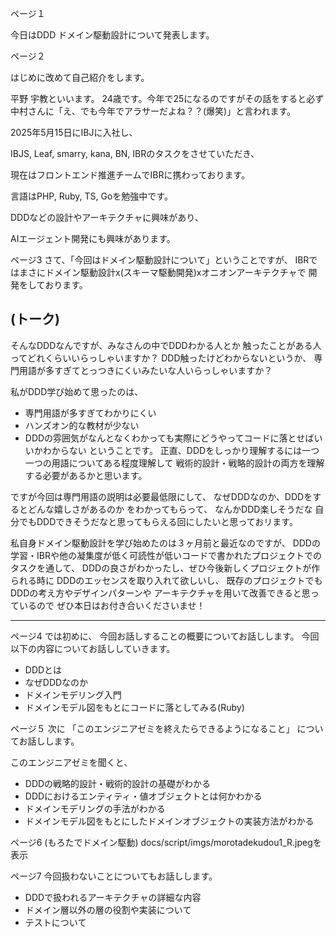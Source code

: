 ページ１

今日はDDD ドメイン駆動設計について発表します。

ページ２

はじめに改めて自己紹介をします。

平野 宇教といいます。
24歳です。今年で25になるのですがその話をすると必ず中村さんに「え、でも今年でアラサーだよね？？(爆笑)」と言われます。

2025年5月15日にIBJに入社し、

IBJS, Leaf, smarry, kana, BN, IBRのタスクをさせていただき、

現在はフロントエンド推進チームでIBRに携わっております。

言語はPHP, Ruby, TS, Goを勉強中です。

DDDなどの設計やアーキテクチャに興味があり、

AIエージェント開発にも興味があります。

ページ3
さて、「今回はドメイン駆動設計について」ということですが、
IBRではまさにドメイン駆動設計x(スキーマ駆動開発)xオニオンアーキテクチャで
開発をしております。

(トーク)
------------------------
そんなDDDなんですが、みなさんの中でDDDわかる人とか
触ったことがある人ってどれくらいいらっしゃいますか？
DDD触ったけどわからないというか、
専門用語が多すぎてとっつきにくいみたいな人いらっしゃいますか？

私がDDD学び始めて思ったのは、
- 専門用語が多すぎてわかりにくい
- ハンズオン的な教材が少ない
- DDDの雰囲気がなんとなくわかっても実際にどうやってコードに落とせばいいかわからない
ということです。
正直、DDDをしっかり理解するには一つ一つの用語についてある程度理解して
戦術的設計・戦略的設計の両方を理解する必要があるかと思います。

ですが今回は専門用語の説明は必要最低限にして、
なぜDDDなのか、DDDをするとどんな嬉しさがあるのか
をわかってもらって、
なんかDDD楽しそうだな
自分でもDDDできそうだなと思ってもらえる回にしたいと思っておリます。

私自身ドメイン駆動設計を学び始めたのは３ヶ月前と最近なのですが、
DDDの学習・IBRや他の凝集度が低く可読性が低いコードで書かれたプロジェクトでのタスクを通して、
DDDの良さがわかったし、ぜひ今後新しくプロジェクトが作られる時に
DDDのエッセンスを取り入れて欲しいし、
既存のプロジェクトでもDDDの考え方やデザインパターンや
アーキテクチャを用いて改善できると思っているので
ぜひ本日はお付き合いくださいませ！

---------------------

ページ4
では初めに、
今回お話しすることの概要についてお話しします。
今回以下の内容についてお話ししていきます。

- DDDとは
- なぜDDDなのか
- ドメインモデリング入門
- ドメインモデル図をもとにコードに落としてみる(Ruby)


ページ５
次に
「このエンジニアゼミを終えたらできるようになること」
についてお話しします。

このエンジニアゼミを聞くと、

- DDDの戦略的設計・戦術的設計の基礎がわかる
- DDDにおけるエンティティ・値オブジェクトとは何かわかる
- ドメインモデリングの手法がわかる
- ドメインモデル図をもとにしたドメインオブジェクトの実装方法がわかる

ページ6
(もろたでドメイン駆動)
docs/script/imgs/morotadekudou1_R.jpegを表示


ページ7
今回扱わないことについてもお話しします。

- DDDで扱われるアーキテクチャの詳細な内容
- ドメイン層以外の層の役割や実装について
- テストについて
